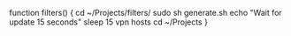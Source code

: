 function filters() {
  cd ~/Projects/filters/
  sudo sh generate.sh
  echo "Wait for update 15 seconds"
  sleep 15
  vpn
  hosts
  cd ~/Projects
}

<!-- ln -s ~/Library/Mobile\ Documents/com~apple~CloudDocs iCloud -->
